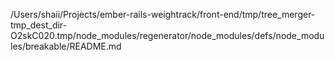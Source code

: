 /Users/shaii/Projects/ember-rails-weightrack/front-end/tmp/tree_merger-tmp_dest_dir-O2skC020.tmp/node_modules/regenerator/node_modules/defs/node_modules/breakable/README.md